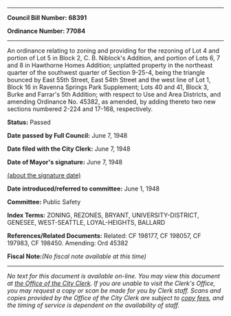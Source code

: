 

********

**Council Bill Number: 68391**
   
**Ordinance Number: 77084**
********

 An ordinance relating to zoning and providing for the rezoning of Lot 4 and portion of Lot 5 in Block 2, C. B. Niblock's Addition, and portion of Lots 6, 7 and 8 in Hawthorne Homes Addition; unplatted property in the northeast quarter of the southwest quarter of Section 9-25-4, being the triangle bounced by East 55th Street, East 54th Street and the west line of Lot 1, Block 16 in Ravenna Springs Park Supplement; Lots 40 and 41, Block 3, Burke and Farrar's 5th Addition; with respect to Use and Area Districts, and amending Ordinance No. 45382, as amended, by adding thereto two new sections numbered 2-224 and 17-168, respectively.

**Status:** Passed
   
**Date passed by Full Council:** June 7, 1948
   
**Date filed with the City Clerk:** June 7, 1948
   
**Date of Mayor's signature:** June 7, 1948
   
[(about the signature date)](/~public/approvaldate.htm)
   
   
   
**Date introduced/referred to committee:** June 1, 1948
   
**Committee:** Public Safety
   
   
**Index Terms:** ZONING, REZONES, BRYANT, UNIVERSITY-DISTRICT, GENESEE, WEST-SEATTLE, LOYAL-HEIGHTS, BALLARD

**References/Related Documents:** Related: CF 198177, CF 198057, CF 197983, CF 198450. Amending: Ord 45382

**Fiscal Note:**_(No fiscal note available at this time)_
********

_No text for this document is available on-line. You may view this document at [the Office of the City Clerk](http://www.seattle.gov/leg/clerk/contactUs.htm). If you are unable to visit the Clerk's Office, you may request a copy or scan be made for you by Clerk staff. Scans and copies provided by the Office of the City Clerk are subject to [copy fees](http://clerk.seattle.gov/~public/clerkfees.htm), and the timing of service is dependent on the availability of staff._

